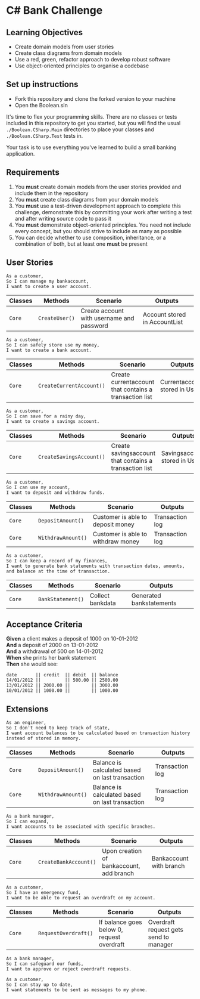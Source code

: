 # C# Bank Challenge

## Learning Objectives
- Create domain models from user stories
- Create class diagrams from domain models
- Use a red, green, refactor approach to develop robust software
- Use object-oriented principles to organise a codebase

## Set up instructions
- Fork this repository and clone the forked version to your machine
- Open the Boolean.sln

It's time to flex your programming skills. There are no classes or tests included in this repository to get you started, but you will find the usual `./Boolean.CSharp.Main` directories to place your classes and `./Boolean.CSharp.Test` tests in.

Your task is to use everything you've learned to build a small banking application.

## Requirements

1. You **must** create domain models from the user stories provided and include them in the repository
2. You **must** create class diagrams from your domain models
3. You **must** use a test-driven development approach to complete this challenge, demonstrate this by committing your work after writing a test and after writing source code to pass it
4. You **must** demonstrate object-oriented principles. You need not include every concept, but you should strive to include as many as possible
5. You can decide whether to use composition, inheritance, or a combination of both, but at least one **must** be present

## User Stories

```
As a customer,
So I can manage my bankaccount,
I want to create a user account.
```
| Classes         | Methods            | Scenario                                   | Outputs                       |
|-----------------|--------------------|--------------------------------------------|-------------------------------|
| `Core`		  | `CreateUser()`	   | Create account with username and password  | Account stored in AccountList |

```
As a customer,
So I can safely store use my money,
I want to create a bank account.
```
| Classes         | Methods                  | Scenario                                                   | Outputs                       |
|-----------------|--------------------------|------------------------------------------------------------|-------------------------------|
| `Core`		  | `CreateCurrentAccount()` | Create currentaccount that contains a transaction list     | Currentaccount stored in User |

```
As a customer,
So I can save for a rainy day,
I want to create a savings account.
```
| Classes         | Methods                  | Scenario                                                | Outputs                       |
|-----------------|--------------------------|---------------------------------------------------------|-------------------------------|
| `Core`		  | `CreateSavingsAccount()` | Create savingsaccount that contains a transaction list  | Savingsaccount stored in User |

```
As a customer,
So I can use my account,
I want to deposit and withdraw funds.
```
| Classes         | Methods            | Scenario                            | Outputs                  |
|-----------------|--------------------|-------------------------------------|--------------------------|
| `Core`		  | `DepositAmount()`  | Customer is able to deposit money   | Transaction log			|
| `Core`		  | `WithdrawAmount()` | Customer is able to withdraw money  | Transaction log			|

```
As a customer,
So I can keep a record of my finances,
I want to generate bank statements with transaction dates, amounts, and balance at the time of transaction.
```
| Classes         | Methods            | Scenario                            | Outputs                  |
|-----------------|--------------------|-------------------------------------|--------------------------|
| `Core`		  | `BankStatement()`  | Collect bankdata 					 | Generated bankstatements |

## Acceptance Criteria

**Given** a client makes a deposit of 1000 on 10-01-2012  
**And** a deposit of 2000 on 13-01-2012  
**And** a withdrawal of 500 on 14-01-2012  
**When** she prints her bank statement  
**Then** she would see:

```
date       || credit  || debit  || balance
14/01/2012 ||         || 500.00 || 2500.00
13/01/2012 || 2000.00 ||        || 3000.00
10/01/2012 || 1000.00 ||        || 1000.00
```

## Extensions

```
As an engineer,
So I don't need to keep track of state,
I want account balances to be calculated based on transaction history instead of stored in memory.
```
| Classes         | Methods            | Scenario                                         | Outputs         |
|-----------------|--------------------|--------------------------------------------------|-----------------|
| `Core`		  | `DepositAmount()`  | Balance is calculated based on last transaction  | Transaction log	|
| `Core`		  | `WithdrawAmount()` | Balance is calculated based on last transaction  | Transaction log	|

```
As a bank manager,
So I can expand,
I want accounts to be associated with specific branches.
```
| Classes         | Methods               | Scenario                                  | Outputs                 |
|-----------------|-----------------------|-------------------------------------------|-------------------------|
| `Core`		  | `CreateBankAccount()` | Upon creation of bankaccount, add branch  | Bankaccount with branch	|

```
As a customer,
So I have an emergency fund,
I want to be able to request an overdraft on my account.
```
| Classes         | Methods               | Scenario                                    | Outputs                                |
|-----------------|-----------------------|---------------------------------------------|----------------------------------------|
| `Core`		  | `RequestOverdraft()`  | If balance goes below 0, request overdraft  | Overdraft request gets send to manager |

```
As a bank manager,
So I can safeguard our funds,
I want to approve or reject overdraft requests.
```

```
As a customer,
So I can stay up to date,
I want statements to be sent as messages to my phone.
```

